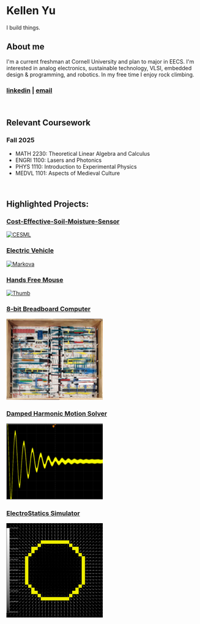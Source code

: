 # Kellen Yu
I build things.
<br>

## About me
I'm a current freshman at Cornell University and plan to major in EECS. I'm interested in analog electronics, sustainable technology, VLSI, embedded design & programming, and robotics. In my free time I enjoy rock climbing. 
<br>

### [linkedin](https://www.linkedin.com/in/kellen-yu-ab2728318) | [email](malito:kcy24@cornell.edu)
<br>

## Relevant Coursework
### Fall 2025
* MATH 2230: Theoretical Linear Algebra and Calculus
* ENGRI 1100: Lasers and Photonics
* PHYS 1110: Introduction to Experimental Physics
* MEDVL 1101: Aspects of Medieval Culture
<br>


## Highlighted Projects:
### [Cost-Effective-Soil-Moisture-Sensor](/home/Cost-Effective-Soil-Moisture-Sensor)
<a href="/home/Cost-Effective-Soil-Moisture-Sensor"><img src="https://i3.ytimg.com/vi/Hh_UeHd2Llg/maxresdefault.jpg" alt="CESML" width="50%"></a>

### [Electric Vehicle](/home/Science-Olympiad/Electric-Vehicle)
<a href="home/Science-Olympiad/Electric-Vehicle"><img src="home/Science-Olympiad/Electric-Vehicle/media/Markova_CAD.png" alt="Markova" width="50%"></a>

### [Hands Free Mouse](/home/Hands-Free-Mouse)
<a href="/home/Hands-Free-Mouse"><img src="https://github.com/ringedSquid/Hands_Free_Mouse_SSCS-2025/blob/main/media/maxresdefault.jpg?raw=true" alt="Thumb" width="50%"></a>

### [8-bit Breadboard Computer](/home/jimbo-0-minicomputer)
<a href="/home/jimbo-0-minicomputer"><img src="https://github.com/StuyCEC/jimbo-0/raw/main/images/fullimage.jpg?raw=true" alt="jimbo" width="50%"></a>

### [Damped Harmonic Motion Solver](/home/BWSI/Damped-Harmonic-Motion-Solver)
<a href="home/BWSI/Damped-Harmonic-Motion-Solver"><img src="https://github.com/ringedSquid/BWSI-ASICS-24-BoingBoing/blob/main/images/scope-light.png?raw=true" alt="ODE" width="50%"></a>

### [ElectroStatics Simulator](home/ElectroStatics-Sim)
<a href="home/ElectroStatics-Sim"><img src="https://github.com/Stuycs-K/final-project-5-yu-kellen/raw/main/images/ChargedSphere.png" alt="Electrostatics-Sim" width="50%"></a>

